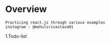 # Overview
    Practicing react.js through various examples
    instagram : @mehulsrivastava01
  1.Todo-list  